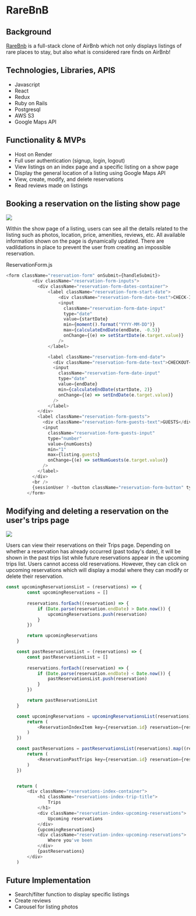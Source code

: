 # RareBnB

## Background

<a href='https://rarebnb.onrender.com'>RareBnb</a> is a full-stack clone of AirBnb which not only displays listings of rare places to stay, but also what is considered rare finds on AirBnb!

## Technologies, Libraries, APIS
* Javascript
* React
* Redux
* Ruby on Rails
* Postgresql
* AWS S3
* Google Maps API

## Functionality & MVPs

* Host on Render
* Full user authentication (signup, login, logout)
* View listings on an index page and a specific listing on a show page
* Display the general location of a listing using Google Maps API
* View, create, modify, and delete reservations
* Read reviews made on listings

## Booking a reservation on the listing show page

![](.frontend/src/assets/showpage_reservation.gif)

Within the show page of a listing, users can see all the details related to the listing such as photos, location, price, amenities, reviews, etc. All available information shown on the page is dynamically updated. There are vadildations in place to prevent the user from creating an impossible reservation.

ReservationForm.js
```js
<form className="reservation-form" onSubmit={handleSubmit}>
          <div className="reservation-form-inputs">
            <div className="reservation-form-dates-container">
                <label className="reservation-form-start-date">
                    <div className="reservation-form-date-text">CHECK-IN</div>
                    <input 
                      className="reservation-form-date-input"
                      type="date"
                      value={startDate}
                      min={moment().format("YYYY-MM-DD")}
                      max={calculateEndDate(endDate, -0.5)}
                      onChange={(e) => setStartDate(e.target.value)}
                    />
                </label>

                <label className="reservation-form-end-date">
                  <div className="reservation-form-date-text">CHECKOUT</div>
                  <input 
                    className="reservation-form-date-input"
                    type="date"
                    value={endDate}
                    min={calculateEndDate(startDate, 2)}
                    onChange={(e) => setEndDate(e.target.value)}
                  />
                </label>
            </div>
            <label className="reservation-form-guests">
              <div className="reservation-form-guests-text">GUESTS</div>
              <input 
                className="reservation-form-guests-input"
                type="number"
                value={numGuests}
                min="1"
                max={listing.guests}
                onChange={(e) => setNumGuests(e.target.value)}
              />
            </label>
          </div>
          <br />
          {sessionUser ? <button className="reservation-form-button" type="submit">Reserve</button> : <button className="reservation-form-button-disabled" type="submit" disabled>Reserve</button>}
        </form>
```

## Modifying and deleting a reservation on the user's trips page

![](.frontend/src/assets/edit_delete_reservation.gif)

Users can view their reservations on their Trips page. Depending on whether a reservation has already occurred (past today's date), it will be shown in the past trips list while future reservations appear in the upcoming trips list. Users cannot access old reservations. However, they can click on upcoming reservations which will display a modal where they can modify or delete their reservation.

```js
const upcomingReservationsList = (reservations) => {
        const upcomingReservations = []
        
        reservations.forEach((reservation) => {
            if (Date.parse(reservation.endDate) > Date.now()) {
                upcomingReservations.push(reservation)
            }
        })

        return upcomingReservations
    }

    const pastReservationsList = (reservations) => {
        const pastReservationsList = []
        
        reservations.forEach((reservation) => {
            if (Date.parse(reservation.endDate) < Date.now()) {
                pastReservationsList.push(reservation)
            }
        })

        return pastReservationsList
    }

    const upcomingReservations = upcomingReservationsList(reservations).map((reservation) => {
        return (
            <ReservationIndexItem key={reservation.id} reservation={reservation} />
        )
    })

    const pastReservations = pastReservationsList(reservations).map((reservation) => {
        return (
            <ReservationPastTrips key={reservation.id} reservation={reservation} />
        )
    })


    return (
        <div className="reservations-index-container">
            <h1 className="reservations-index-trip-title">
                Trips
            </h1>
            <div className="reservation-index-upcoming-reservations">
                Upcoming reservations
            </div>
            {upcomingReservations}
            <div className="reservation-index-upcoming-reservations">
                Where you've been
            </div>
            {pastReservations}
        </div>
    )
```


## Future Implementation
* Search/filter function to display specific listings
* Create reviews
* Carousel for listing photos
